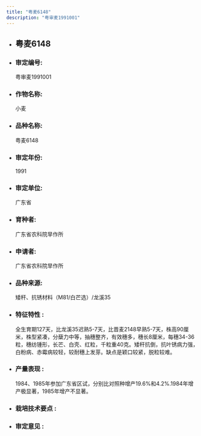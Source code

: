 ```yaml
---
title: "粤麦6148"
description: "粤审麦1991001"
---
```

* ## 粤麦6148
* ###  审定编号:  
   粤审麦1991001

*  ### 作物名称:  
   小麦

*   ###  品种名称: 
    粤麦6148

*   ### 审定年份: 
    1991

*   ### 审定单位:  
    广东省

*   ### 育种者:  
    广东省农科院旱作所

*   ### 申请者:  
    广东省农科院旱作所

*   ### 品种来源:  
    矮秆、抗锈材料（M81/白芒选）/龙溪35

*   ### 特征特性 : 
    全生育期127天，比龙溪35迟熟5-7天，比晋麦2148早熟5-7天，株高90厘米，株型紧凑，分蘖力中等，抽穗整齐，有效穗多，穗长8厘米，每穗34-36粒，穗纺锺形，长芒、白壳、红粒，千粒重40克。矮秆抗倒，抗叶锈病力强，白粉病、赤霉病较轻，较耐穗上发芽。缺点是颖口较紧，脱粒较难。

*   ### 产量表现 : 
    1984、1985年参加广东省区试，分别比对照种增产19.6%和4.2%.1984年增产极显著，1985年增产不显著。

*   ### 栽培技术要点 : 
     

*   ### 审定意见 : 
    
